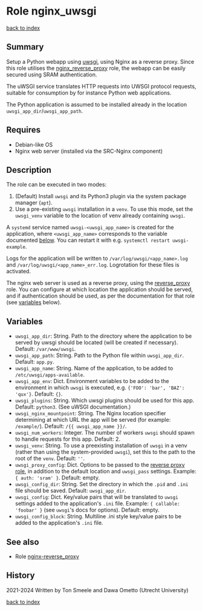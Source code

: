 # Role nginx_uwsgi
[back to index](../index.md#Roles)

## Summary

Setup a Python webapp using [uwsgi](https://uwsgi-docs.readthedocs.io/en/latest/), using Nginx as a reverse proxy. Since this role utilises the [nginx_reverse_proxy](./nginx_reverse_proxy.md) role, the webapp can be easily secured using SRAM authentication.

The uWSGI service translates HTTP requests into UWSGI protocol requests, suitable
for consumption by for instance Python web applications.

The Python application is assumed to be installed already in the location `uwsgi_app_dir`/`uwsgi_app_path`.

## Requires

- Debian-like OS
- Nginx web server (installed via the SRC-Nginx component)

## Description

The role can be executed in two modes:

1. (Default) Install `uwsgi` and its Python3 plugin via the system package manager (`apt`).
2. Use a pre-existing `uwsgi` installation in a `venv`. To use this mode, set the `uwsgi_venv` variable to the location of venv already containing `uwsgi`.

A `systemd` service named `uwsgi-<uwsgi_app_name>` is created for the application, where `<uwsgi_app_name>` corresponds to the variable documented [below](#variables). You can restart it with e.g. `systemctl restart uwsgi-example`.

Logs for the application will be written to `/var/log/uwsgi/<app_name>.log` and `/var/log/uwsgi/<app_name>_err.log`. Logrotation for these files is activated.

The nginx web server is used as a reverse proxy, using the [reverse_proxy](./nginx_reverse_proxy.md) role. You can configure at which location the application should be served, and if authentication should be used, as per the documentation for that role (see [variables](#variables) below).

## Variables

- `uwsgi_app_dir`: String. Path to the directory where the application to be served by uwsgi should be located (will be created if necessary). Default: `/var/www/uwsgi`.
- `uwsgi_app_path`: String. Path to the Python file within `uwsgi_app_dir`. Default: `app.py`.
- `uwsgi_app_name`: String. Name of the application, to be added to `/etc/uwsgi/apps-available`.
- `uwsgi_app_env`: Dict. Environment variables to be added to the environment in which `uwsgi` is executed, e.g. `{'FOO': 'bar', 'BAZ': 'qux'}`. Default: `{}`.
- `uwsgi_plugins`: String. Which uwsgi plugins should be used for this app. Default: `python3`. (See uWSGI documentation.)
- `uwsgi_nginx_mountpoint`: String. The Nginx location specifier determining at which URL the app will be served (for example: `/example/`). Default: `/{{ uwsgi_app_name }}/`.
- `uwsgi_num_workers`: Integer. The number of workers `uwsgi` should spawn to handle requests for this app. Default: 2.
- `uwsgi_venv`: String. To use a preexisting installation of `uwsgi` in a venv (rather than using the system-provided `uwsgi`), set this to the path to the root of the `venv`. Default: `''`.
- `uwsgi_proxy_config`: Dict. Options to be passed to the [reverse proxy role](./nginx_reverse_proxy.md), in addition to the default location and `uwsgi_pass` settings. Example: `{ auth: 'sram' }`. Default: empty.
- `uwsgi_config_dir`: String. Set the directory in which the `.pid` and `.ini` file should be saved. Default: `uwsgi_app_dir`.
- `uwsgi_config`: Dict. Key/value pairs that will be translated to `uwsgi` settings added to the application's `.ini` file. Example: `{ callable: 'foobar' }` (see `uwsgi`'s docs for options). Default: empty.
- `uwsgi_config_block`: String. Multiline .ini style key/value pairs to be added to the application's `.ini` file.

## See also

- Role [nginx-reverse_proxy](./nginx_reverse_proxy.md)

## History
2021-2024 Written by Ton Smeele and Dawa Ometto (Utrecht University)

[back to index](../index.md#Roles)
